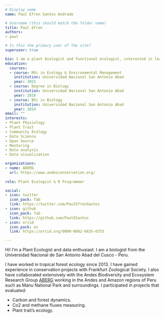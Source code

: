 ```yaml
---
# Display name
name: Paul Efren Santos Andrade

# Username (this should match the folder name)
title: Paul Efren
authors:
- paul

# Is this the primary user of the site?
superuser: true

bio: I am a plant biologist and functional ecologist, interested in leaf trait variation and enthusiast R programmer.
education:
  courses:
  - course: MSc in Ecology & Environmental Management
    institution: Universidad Nacional San Antonio Abad
    year: 2021
  - course: Degree in Biology
    institution: Universidad Nacional San Antonio Abad
    year: 2016
  - course: BSc in Biology
    institution: Universidad Nacional San Antonio Abad 
    year: 2014
email: ""
interests:
- Plant Physiology
- Plant Trait
- Community Ecology
- Data Science
- Open Source
- Mentoring
- Data analysis
- Data visualization

organizations:
- name: ABERG
  url: https://www.andesconservation.org/
  
role: Plant Ecologist & R Programmer

social:
- icon: twitter
  icon_pack: fab
  link: https://twitter.com/PaulEfrenSantos
- icon: github
  icon_pack: fab
  link: https://github.com/PaulESantos
- icon: orcid
  icon_pack: ai
  link: https://orcid.org/0000-0002-6635-0375

---
```


Hi! I’m a Plant Ecologist and <i class="fab fa-r-project"></i> data enthusiast. I am a biologist from the Universidad Nacional de San Antonio Abad del Cusco - Peru.

I have worked in tropical forest ecology since 2013. I have gained experience in conservation projects with Frankfurt Zoological Society. I also have collaborated extensively with the Andes Biodiversity and Ecosystem Research Group [ABERG](http://www.andesconservation.org/) working in the Andes and Amazon regions of Peru such as Manu National Park and surroundings. I participated in projects that evaluated:

- Carbon and forest dynamics.
- Co2 and methane fluxes measuring.
- Plant trait’s ecology.
